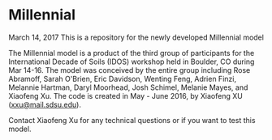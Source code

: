 # Millennial

March 14, 2017
This is a repository for the newly developed Millennial model

The Millennial model is a product of the third group of participants for the International Decade of Soils (IDOS) workshop held in Boulder, CO during Mar 14-16. The model was conceived by the entire group including Rose Abramoff, Sarah O'Brien, Eric Davidson, Wenting Feng, Adrien Finzi, Melannie Hartman, Daryl Moorhead, Josh Schimel, Melanie Mayes, and Xiaofeng Xu. The code is created in May - June 2016, by Xiaofeng XU (xxu@mail.sdsu.edu).

Contact Xiaofeng Xu for any technical questions or if you want to test this model.
